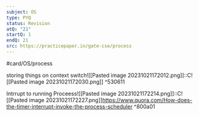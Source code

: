 ```yaml
---
subject: OS
type: PYQ
status: Revision
atQ: "21"
startQ: 1
endQ: 21
src: https://practicepaper.in/gate-cse/process
---
```

#card/OS/process 

storing things on context switch![[Pasted image 20231021172012.png]]::C![[Pasted image 20231021172030.png]] ^530611 <!--SR:!2023-11-16,17,290-->

Intrrupt to running Proceess![[Pasted image 20231021172214.png]]::C![[Pasted image 20231021172227.png]]https://www.quora.com/How-does-the-timer-interrupt-invoke-the-process-scheduler ^800a01 <!--SR:!2023-12-21,40,290-->